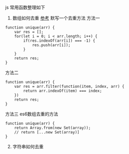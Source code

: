 js 常用函数整理如下
1. 数组如何去重
[参考](https://github.com/mqyqingfeng/Blog/issues/27)
默写一个去重方法
方法一
```
function unique(arr) {
    var res = [];
    for(let i = 0; i < arr.length; i++) {
        if(res.indexOf(arr[i]) === -1) {
            res.push(arr[i]);
        }
    }
    return res;
}
```
方法二
```
function unique(arr) {
    var res = arr.filter(function(item, index, arr) {
        return arr.indexOf(item) === index;
    })
    return res;
}
```
方法三 es6数组去重的方法
```
function unique(arr) {
    return Array.from(new Set(array));
    // return [...new Set(array)]
}
```
2. 字符串如何去重
